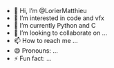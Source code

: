 - 👋 Hi, I’m @LorierMatthieu
- 👀 I’m interested in code and vfx
- 🌱 I’m currently Python and C
- 💞️ I’m looking to collaborate on ...
- 📫 How to reach me ...
- 😄 Pronouns: ...
- ⚡ Fun fact: ...

<!---
LorierMatthieu/LorierMatthieu is a ✨ special ✨ repository because its `README.md` (this file) appears on your GitHub profile.
You can click the Preview link to take a look at your changes.
--->
